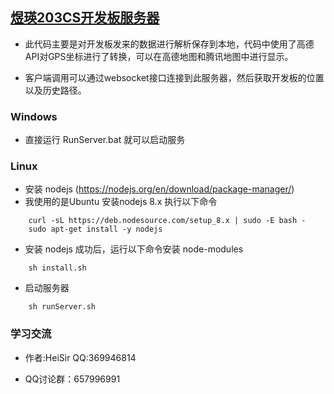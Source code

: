
## [煜瑛203CS开发板服务器](https://github.com/HeiSir2014/M203CS-Server)

- 此代码主要是对开发板发来的数据进行解析保存到本地，代码中使用了高德API对GPS坐标进行了转换，可以在高德地图和腾讯地图中进行显示。

- 客户端调用可以通过websocket接口连接到此服务器，然后获取开发板的位置以及历史路径。
### Windows
- 直接运行 RunServer.bat 就可以启动服务
### Linux
- 安装 nodejs (https://nodejs.org/en/download/package-manager/)
- 我使用的是Ubuntu 安装nodejs 8.x 执行以下命令
```
    curl -sL https://deb.nodesource.com/setup_8.x | sudo -E bash -
    sudo apt-get install -y nodejs
```
- 安装 nodejs 成功后，运行以下命令安装 node-modules
```
    sh install.sh
```
- 启动服务器
```
    sh runServer.sh
```

### 学习交流
- 作者:HeiSir QQ:369946814

- QQ讨论群：657996991
